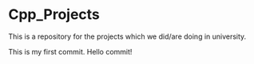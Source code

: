 # Cpp_Projects
This is a repository for the projects which we did/are doing in university.

This is my first commit. Hello commit!
